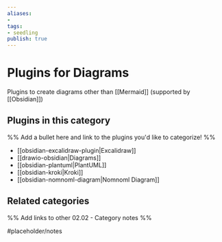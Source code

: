 ```yaml
---
aliases:
- 
tags: 
- seedling 
publish: true
---
```



# Plugins for Diagrams

Plugins to create diagrams other than [[Mermaid]] (supported by [[Obsidian]])

## Plugins in this category

%% Add a bullet here and link to the plugins you'd like to categorize! %%

- [[obsidian-excalidraw-plugin|Excalidraw]]
- [[drawio-obsidian|Diagrams]]
- [[obsidian-plantuml|PlantUML]]
- [[obsidian-kroki|Kroki]]
- [[obsidian-nomnoml-diagram|Nomnoml Diagram]]

## Related categories

%% Add links to other 02.02 - Category notes %%

#placeholder/notes
